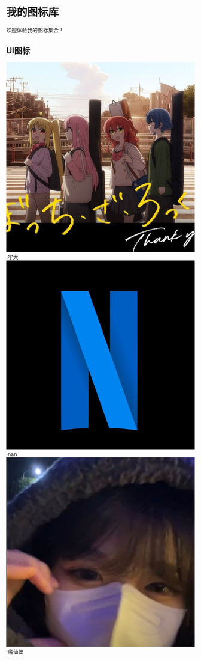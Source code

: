 # 我的图标库
欢迎体验我的图标集合！

## UI图标
![牢大](IMG_20250306_034219_281.jpg).牢大
![Nan](IMG_20250316_015535_328.jpg)·nan
![Nan](IMG_20250316_014234_325.jpg)·魔仙堡
